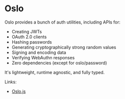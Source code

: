 # Oslo

Oslo provides a bunch of auth utilities, including APIs for:

- Creating JWTs
- OAuth 2.0 clients
- Hashing passwords
- Generating cryptographically strong random values
- Signing and encoding data
- Verifying WebAuthn responses
- Zero dependencies (except for oslo/password)

It's lightweight, runtime agnostic, and fully typed.

Links:

- [Oslo.js](https://oslo.js.org)
